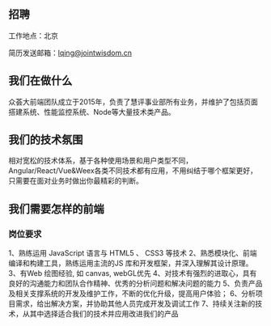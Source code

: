 ## 招聘
工作地点：北京

简历发送邮箱：lqing@jointwisdom.cn

## 我们在做什么

众荟大前端团队成立于2015年，负责了慧评事业部所有业务，并维护了包括页面搭建系统、性能监控系统、Node等大量技术类产品。

## 我们的技术氛围

相对宽松的技术体系，基于各种使用场景和用户类型不同，Angular/React/Vue&Weex各类不同技术都有应用，不用纠结于哪个框架更好，只需要在面对业务时做出你最精彩的判断。

## 我们需要怎样的前端

### 岗位要求

1、熟练运用 JavaScript 语言与 HTML5 、 CSS3 等技术
2、熟悉模块化、前端编译和构建工具，熟练运用主流的JS 库和开发框架，并深入理解其设计原理。
3、有Web 绘图经验, 如 canvas, webGL优先
4、对技术有强烈的进取心，具有良好的沟通能力和团队合作精神、优秀的分析问题和解决问题的能力
5、负责产品及相关支撑系统的开发及维护工作，不断的优化升级，提高用户体验； 
6、分析项目需求，给出解决方案，并协助其他人员完成开发及调试工作
7、持续关注新的技术，从其中选择适合我们的技术并应用改进我们的产品
